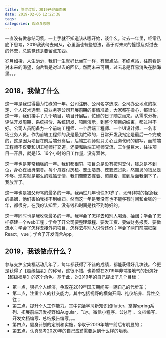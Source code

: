 ```yaml
---
title: 除夕过后，2019已迎面而来
date: 2019-02-05 12:22:38
tags:
categories: 观点与感想
---
```

一直没有做总结习惯，一上手就不知道该从哪开始，谈什么。过去一年里，经常私底下思考，2019我该何去何从，心里面也有些想法，基于对未来的憧憬及对过去的怀恋，总感觉还是要留点东西。
<!--more-->
岁月如梭，人生匆匆，我们一生就好比坐车一样，有起点站，有终点站，往前看是对未来的渴望，向后看是对过去的回忆，然而未来可期，过去总是容易消失在脑海里。。。

## 2018，我做了什么
这一年是我过得最为忙碌的一年。公司注册、公司名字选取、公司办公地点的拟定、个人技术选型、搞业务等公司开展前期的事情准备，大家都在操心，都很忙。这一年，我们接手了几个项目，项目开展后，忙碌的日子随之而来。从需求分析、评估开发周期、系统报价、系统研发、项目演示，到整个项目的结束，都过得不好。公司人员配备为一个前端工程师、一个后端工程师、一个UI设计师、一名市场业务人员。作为前端工程师的我是最为忙碌的，日常开发我指定是最后一个完成的，这是因为项目在前后端分离后，后端工程师就只关心业务代码的编写，而前端工程师不仅要和UI工程师打交道，还要和后端工程师交流，工作量巨大，往往项目一开展，就是15、16个小时的日工作量，没有双休。

这一年也是非常糟糕的一年。我们都很穷，项目总是没有按时交付，钱总是不到位，身心在被折磨着。每个月要付房租、要生活费、还要还贷款，然而发的钱总是不够。现实就是那么的残酷无情，我们苦苦支撑着、煎熬着，直到后面我倒下了，我放弃了。

这一年也是被父母骂的最多的一年。我再过几年也快30岁了，父母非常的捉急我的婚姻，他们害怕我找不到媳妇。然而这一年是我没有也不能够有时间和金钱的一年，都很穷。在我的认知里，没有钱和时间是找不到媳妇的。

这一年同时也是我收获最多的一年。我学会了怎样去和别人喝酒、抽烟；学会了怎样搭建一个web工程；学会了开公司要整理章程、要发工资、要做财务报表、要做流水；学会了怎样去接外包项目、怎样去与别人讨价还价；学会了两门前端框架React，vue；学会了开发混合App。

## 2019，我该做点什么？
参与支护宝集福活动几年了，每年都获得了不错的成绩，都能获得好几块钱。今更是获得了【超级福星】的称号，这很不错，也希望在2019年非常接地气的扮演好【超级福星】的这个角色。基于此，对2019年的自己提出了几个目标：

- 第一点，狠抓个人经济，争取在2019年国庆期间买一辆自己的代步车；
- 第二点，注重个人的社交能力。其中包括视野的横向开阔、礼仪培养、异性交往；
- 第三点，提升个人工作能力。其中包括学习新知识如flutter、掌握spring系列、拓展前端开发视野如Augular，飞冰，微信小程序、公总号
、文档编写、开发文档编写、总结报告编写。。。
- 第四点，健身计划的定制和实施，争取于2019年端午前后有明显的；
- 第五点，认真思考2020年的自己应该需要达到什么样的境地。